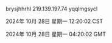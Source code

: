 brysjhhrhl 219.139.197.74 yqqlmgsycl

2024年 10月 28日 星期一 12:20:02 CST

2024年 10月 28日 星期一 04:20:02 GMT
